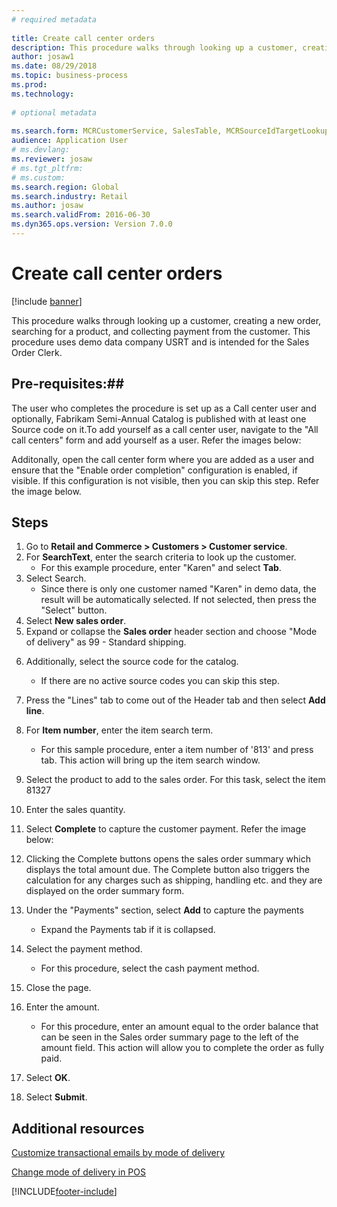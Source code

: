 ```yaml
--- 
# required metadata 
 
title: Create call center orders
description: This procedure walks through looking up a customer, creating a new order, searching for a product, and collecting payment from the customer. 
author: josaw1
ms.date: 08/29/2018
ms.topic: business-process 
ms.prod:  
ms.technology:  
 
# optional metadata 
 
ms.search.form: MCRCustomerService, SalesTable, MCRSourceIdTargetLookup, MCRSalesQuickQuote, MCRSalesOrderRecap, MCRCustPaymDialog, MCRCustPaymLookup   
audience: Application User 
# ms.devlang:  
ms.reviewer: josaw
# ms.tgt_pltfrm:  
# ms.custom:  
ms.search.region: Global
ms.search.industry: Retail
ms.author: josaw
ms.search.validFrom: 2016-06-30 
ms.dyn365.ops.version: Version 7.0.0 
---
```

# Create call center orders

[!include [banner](../includes/banner.md)]

This procedure walks through looking up a customer, creating a new order, searching for a product, and collecting payment from the customer. This procedure uses demo data company USRT and is intended for the Sales Order Clerk. 

## Pre-requisites:##
The user who completes the procedure is set up as a Call center user and optionally, Fabrikam Semi-Annual Catalog is published with at least one Source code on it.To add yourself as a call center user, navigate to the "All call centers" form and add yourself as a user. Refer the images below:
<ADD IMAGE HERE>

Additonally, open the call center form where you are added as a user and ensure that the "Enable order completion" configuration is enabled, if visible. If this configuration is not visible, then you can skip this step. Refer the image below.
<ADD IMAGE HERE>

 ## Steps
 
1. Go to **Retail and Commerce \> Customers \> Customer service**.
2. For **SearchText**, enter the search criteria to look up the customer.
    * For this example procedure, enter "Karen" and select **Tab**.  
3. Select Search.
    * Since there is only one customer named "Karen" in demo data, the result will be automatically selected.  If not selected, then press the "Select" button.  
4. Select **New sales order**.
5. Expand or collapse the **Sales order** header section and choose "Mode of delivery" as 99 - Standard shipping.
 <ADD IMAGE HERE>
  
6. Additionally, select the source code for the catalog.
    * If there are no active source codes you can skip this step.  
  
7. Press the "Lines" tab to come out of the Header tab and then select **Add line**.
  
8. For **Item number**, enter the item search term.
    * For this sample procedure, enter a item number of '813' and press tab. This action will bring up the item search window.  
  
9. Select the product to add to the sales order. For this task, select the item 81327
  
10. Enter the sales quantity.
  
11. Select **Complete** to capture the customer payment. Refer the image below:
 <ADD IMAGE HERE>
  
12. Clicking the Complete buttons opens the sales order summary which displays the total amount due. The Complete button also triggers the calculation for any charges such as shipping, handling etc. and they are displayed on the order summary form.
   <ADD IMAGE HERE>
    
13. Under the "Payments" section, select **Add** to capture the payments
    * Expand the Payments tab if it is collapsed.  
    
14. Select the payment method.
    * For this procedure, select the cash payment method.  
    
15. Close the page.
    
16. Enter the amount.
    * For this procedure, enter an amount equal to the order balance that can be seen in the Sales order summary page to the left of the amount field. This action will allow you to complete the order as fully paid.  
    
17. Select **OK**.
    
18. Select **Submit**.
    
## Additional resources

[Customize transactional emails by mode of delivery](../customize-email-delivery-mode.md)

[Change mode of delivery in POS](../pos-change-delivery-mode.md)



[!INCLUDE[footer-include](../../includes/footer-banner.md)]
